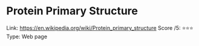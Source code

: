 # Protein Primary Structure

Link: https://en.wikipedia.org/wiki/Protein_primary_structure
Score /5: ⭐️⭐️⭐️
Type: Web page
